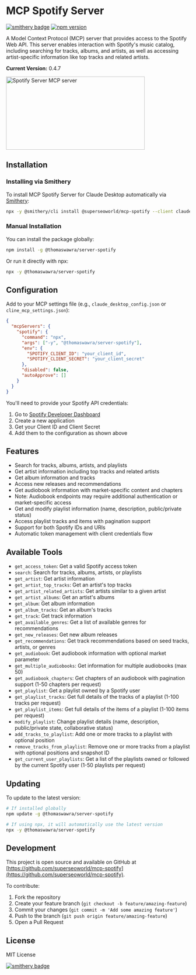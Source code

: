 # MCP Spotify Server

[![smithery badge](https://smithery.ai/badge/@superseoworld/mcp-spotify)](https://smithery.ai/server/@superseoworld/mcp-spotify)
[![npm version](https://img.shields.io/npm/v/@thomaswawra/server-spotify.svg)](https://www.npmjs.com/package/@thomaswawra/server-spotify)

A Model Context Protocol (MCP) server that provides access to the Spotify Web API. This server enables interaction with Spotify's music catalog, including searching for tracks, albums, and artists, as well as accessing artist-specific information like top tracks and related artists.

**Current Version:** 0.4.7

<a href="https://glama.ai/mcp/servers/mmrvuig6tp"><img width="380" height="200" src="https://glama.ai/mcp/servers/mmrvuig6tp/badge" alt="Spotify Server MCP server" /></a>

## Installation

### Installing via Smithery

To install MCP Spotify Server for Claude Desktop automatically via [Smithery](https://smithery.ai/server/@superseoworld/mcp-spotify):

```bash
npx -y @smithery/cli install @superseoworld/mcp-spotify --client claude
```

### Manual Installation

You can install the package globally:

```bash
npm install -g @thomaswawra/server-spotify
```

Or run it directly with npx:

```bash
npx -y @thomaswawra/server-spotify
```

## Configuration

Add to your MCP settings file (e.g., `claude_desktop_config.json` or `cline_mcp_settings.json`):

```json
{
  "mcpServers": {
    "spotify": {
      "command": "npx",
      "args": ["-y", "@thomaswawra/server-spotify"],
      "env": {
        "SPOTIFY_CLIENT_ID": "your_client_id",
        "SPOTIFY_CLIENT_SECRET": "your_client_secret"
      },
      "disabled": false,
      "autoApprove": []
    }
  }
}
```

You'll need to provide your Spotify API credentials:
1. Go to [Spotify Developer Dashboard](https://developer.spotify.com/dashboard)
2. Create a new application
3. Get your Client ID and Client Secret
4. Add them to the configuration as shown above

## Features

- Search for tracks, albums, artists, and playlists
- Get artist information including top tracks and related artists
- Get album information and tracks
- Access new releases and recommendations
- Get audiobook information with market-specific content and chapters
- Note: Audiobook endpoints may require additional authentication or market-specific access
- Get and modify playlist information (name, description, public/private status)
- Access playlist tracks and items with pagination support
- Support for both Spotify IDs and URIs
- Automatic token management with client credentials flow

## Available Tools

- `get_access_token`: Get a valid Spotify access token
- `search`: Search for tracks, albums, artists, or playlists
- `get_artist`: Get artist information
- `get_artist_top_tracks`: Get an artist's top tracks
- `get_artist_related_artists`: Get artists similar to a given artist
- `get_artist_albums`: Get an artist's albums
- `get_album`: Get album information
- `get_album_tracks`: Get an album's tracks
- `get_track`: Get track information
- `get_available_genres`: Get a list of available genres for recommendations
- `get_new_releases`: Get new album releases
- `get_recommendations`: Get track recommendations based on seed tracks, artists, or genres
- `get_audiobook`: Get audiobook information with optional market parameter
- `get_multiple_audiobooks`: Get information for multiple audiobooks (max 50)
- `get_audiobook_chapters`: Get chapters of an audiobook with pagination support (1-50 chapters per request)
- `get_playlist`: Get a playlist owned by a Spotify user
- `get_playlist_tracks`: Get full details of the tracks of a playlist (1-100 tracks per request)
- `get_playlist_items`: Get full details of the items of a playlist (1-100 items per request)
- `modify_playlist`: Change playlist details (name, description, public/private state, collaborative status)
- `add_tracks_to_playlist`: Add one or more tracks to a playlist with optional position
- `remove_tracks_from_playlist`: Remove one or more tracks from a playlist with optional positions and snapshot ID
- `get_current_user_playlists`: Get a list of the playlists owned or followed by the current Spotify user (1-50 playlists per request)

## Updating

To update to the latest version:

```bash
# If installed globally
npm update -g @thomaswawra/server-spotify

# If using npx, it will automatically use the latest version
npx -y @thomaswawra/server-spotify
```

## Development

This project is open source and available on GitHub at [https://github.com/superseoworld/mcp-spotify](https://github.com/superseoworld/mcp-spotify).

To contribute:
1. Fork the repository
2. Create your feature branch (`git checkout -b feature/amazing-feature`)
3. Commit your changes (`git commit -m 'Add some amazing feature'`)
4. Push to the branch (`git push origin feature/amazing-feature`)
5. Open a Pull Request

## License

MIT License

[![smithery badge](https://smithery.ai/badge/@superseoworld/mcp-spotify)](https://smithery.ai/server/@superseoworld/mcp-spotify)

